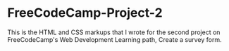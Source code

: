 # FreeCodeCamp-Project-2
This is the HTML and CSS markups that I wrote for the second project on FreeCodeCamp's Web Development Learning path, Create a survey form.
